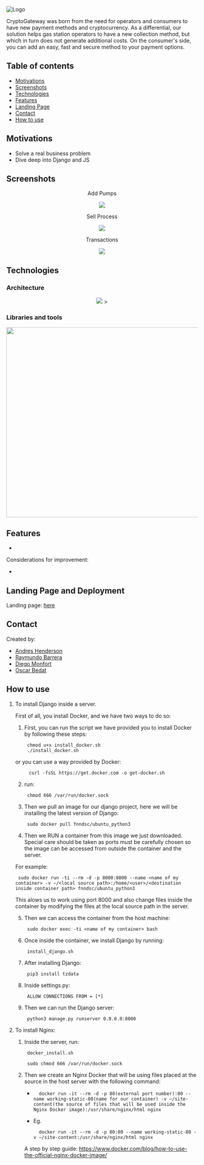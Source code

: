 ![Logo](https://github.com/Ouyei/CriptoGateway/blob/main/images/logo_CG_blanco.png) 

CryptoGateway was born from the need for operators and consumers to have new payment methods and cryptocurrency. As a differential, our solution helps gas station operators to have a new collection method, but which in turn does not generate additional costs. On the consumer's side, you can add an easy, fast and secure method to your payment options.

## Table of contents

- [Motivations](#motivations)
- [Screenshots](#screenshots)
- [Technologies](#technologies)
- [Features](#features)
- [Landing Page](#landing_page)
- [Contact](#contact)
- [How to use](#how_to_use)

## Motivations

- Solve a real business problem
- Dive deep into Django and JS

## Screenshots

<p align="center">Add Pumps</p>

<p align="center">
<img src="https://github.com/andresovichh/6.-Proyecto-Final/blob/master/images/add-pumps.jpg" class="centerImage" />
</p>

<p align="center">Sell Process</p>

<p align="center">
<img src="https://github.com/andresovichh/6.-Proyecto-Final/blob/master/images/sell-process.jpg" class="centerImage" />
</p>

<p align="center">Transactions</p>

<p align="center">
<img src="https://github.com/andresovichh/6.-Proyecto-Final/blob/master/images/Transactions.jpg" class="centerImage" />
</p>

## Technologies

### Architecture

<p align="center">
<img src="https://github.com/andresovichh/6.-Proyecto-Final/blob/master/images/the-architecture.jpg" class="centerImage" />
></p>

### Libraries and tools

<p align="center">
<img src="https://github.com/Ouyei/CriptoGateway/blob/main/images/Stack.png" width="700" height="500">
</p>

## Features

- 

Considerations for improvement: 

- 

## Landing Page and Deployment

Landing page: [here](https://www.andreshenderson.tech/)

## Contact

Created by:

- [Andres Henderson](https://github.com/andresovichh)
- [Raymundo Barrera](https://github.com/RayBar72)
- [Diego Monfort](https://github.com/DiegoMHol)
- [Oscar Bedat](https://github.com/Ouyei)


## How to use

1. To install Django inside a server.

    First of all, you install Docker, and we have two ways to do so:
    
    1. First, you can run the script we have provided you to install Docker by following these steps:
        
            chmod u+x install_docker.sh
            ./install_docker.sh

    or you can use a way provided by Docker:

            curl -fsSL https://get.docker.com -o get-docker.sh

    2. run:

            chmod 666 /var/run/docker.sock

    3. Then we pull an image for our django project, here we will be installing
    the latest version of Django:

            sudo docker pull fnndsc/ubuntu_python3

    4. Then we RUN a container from this image we just downloaded. Special care should be taken as ports must be carefully chosen so the image can be accessed from outside the container and the server.

    For example:

        sudo docker run -ti --rm -d -p 8000:8000 --name <name of my container> -v ~/<local source path>:/home/<user>/<destination inside container path> fnndsc/ubuntu_python3
    
    This alows us to work using port 8000 and also change files inside the container by modifying the files at the local source path in the server.

    5. Then we can access the container from the host machine:
    
            sudo docker exec -ti <name of my container> bash
    
    6. Once inside the container, we install Django by running:
        
            install_django.sh
    
    7. After installing Django:

            pip3 install tzdata
    
    8. Inside settings.py:

            ALLOW CONNECTIONS FROM = [*]

    9. Then we can run the Django server:

            python3 manage.py runserver 0.0.0.0:8000


2. To install Nginx:

    1. Inside the server, run:
    
            docker_install.sh

            sudo chmod 666 /var/run/docker.sock

    2. Then we create an Nginx Docker that will be using files placed at the source in the host server with the following command:

        *       docker run -it --rm -d -p 80(external port number):80 --name working-static-80(name for our container) -v ~/site-content(the source of files that will be used inside the Nginx Docker image):/usr/share/nginx/html nginx

        * Eg.
            
                docker run -it --rm -d -p 80:80 --name working-static-80 -v ~/site-content:/usr/share/nginx/html nginx

        A step by step guide: https://www.docker.com/blog/how-to-use-the-official-nginx-docker-image/
    
        
